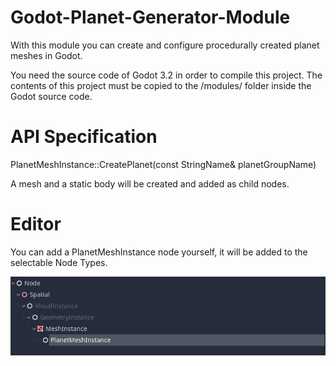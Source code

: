 # Godot-Planet-Generator-Module

With this module you can create and configure procedurally created planet meshes in Godot.

You need the source code of Godot 3.2 in order to compile this project. 
The contents of this project must be copied to the /modules/ folder inside the Godot source code.

# API Specification

PlanetMeshInstance::CreatePlanet(const StringName& planetGroupName)

A mesh and a static body will be created and added as child nodes. 

# Editor

You can add a PlanetMeshInstance node yourself, it will be added to the selectable Node Types.

![New Node Type](https://github.com/EternalColor/Godot-Planet-Generator-Module/blob/master/PlanetMeshInstanceNodeType.png?raw=true)
